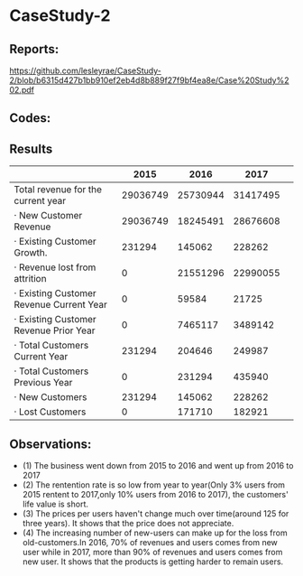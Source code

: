 # CaseStudy-2

## Reports:
https://github.com/lesleyrae/CaseStudy-2/blob/b6315d427b1bb910ef2eb4d8b889f27f9bf4ea8e/Case%20Study%202.pdf

## Codes:

## Results
|                                            | 2015          | 2016            | 2017           |   |
|--------------------------------------------|---------------|-----------------|----------------|---|
|        Total revenue for the current year  | 29036749      | 25730944        | 31417495       |   |
| · New Customer Revenue                     | 29036749      |        18245491 | 28676608       |   |
| · Existing Customer   Growth.              | 231294        | 145062          | 228262         |   |
| · Revenue lost from attrition              | 0             | 21551296        | 22990055       |   |
| · Existing Customer Revenue   Current Year | 0             | 59584           | 21725          |   |
| · Existing Customer Revenue   Prior Year   | 0             |        7465117  |        3489142 |   |
| · Total Customers Current Year             |        231294 |        204646   |        249987  |   |
| · Total Customers Previous   Year          | 0             | 231294          | 435940         |   |
| · New Customers                            |        231294 |        145062   |        228262  |   |
| · Lost Customers                           | 0             | 171710          |        182921  |   |

## Observations:
- (1) The business went down from 2015 to 2016 and went up from 2016 to 2017
- (2) The rentention rate is so low from year to year(Only 3% users from 2015 rentent to 2017,only 10% users from 2016 to 2017), the customers' life value is short.
- (3) The prices per users haven't change much over time(around 125 for three years). It shows that the price does not appreciate.
- (4) The increasing number of new-users can make up for the loss from old-customers.In 2016, 70% of revenues and users comes from new user while in 2017, more than 90% of revenues and users comes from new user. It shows that the products is getting harder to remain users.


